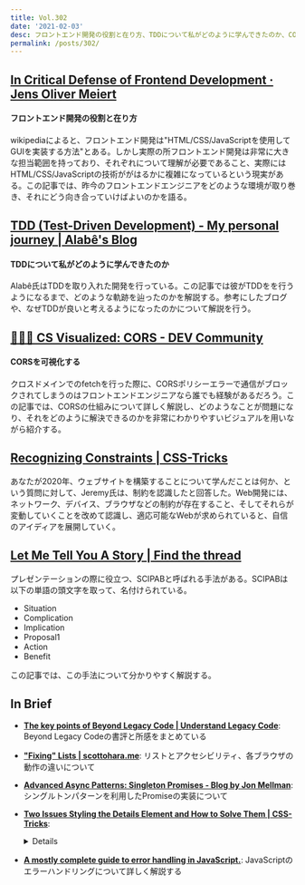 ```yaml
---
title: Vol.302
date: '2021-02-03'
desc: フロントエンド開発の役割と在り方、TDDについて私がどのように学んできたのか、CORSを可視化する、ほか計10リンク
permalink: /posts/302/
---
```



## [In Critical Defense of Frontend Development · Jens Oliver Meiert](https://meiert.com/en/blog/critical-frontend-development/)
#### フロントエンド開発の役割と在り方
wikipediaによると、フロントエンド開発は"HTML/CSS/JavaScriptを使用してGUIを実装する方法"とある。しかし実際の所フロントエンド開発は非常に大きな担当範囲を持っており、それぞれについて理解が必要であること、実際にはHTML/CSS/JavaScriptの技術ががはるかに複雑になっているという現実がある。この記事では、昨今のフロントエンドエンジニアをどのような環境が取り巻き、それにどう向き合っていけばよいのかを語る。


## [TDD (Test-Driven Development) - My personal journey | Alabê's Blog](https://alabeduarte.com/tdd/)
#### TDDについて私がどのように学んできたのか
Alabê氏はTDDを取り入れた開発を行っている。この記事では彼がTDDをを行うようになるまで、どのような軌跡を辿ったのかを解説する。参考にしたブログや、なぜTDDが良いと考えるようになったのかについて解説を行う。


## [✋🏼🔥 CS Visualized: CORS - DEV Community](https://dev.to/lydiahallie/cs-visualized-cors-5b8h)
#### CORSを可視化する
クロスドメインでのfetchを行った際に、CORSポリシーエラーで通信がブロックされてしまうのはフロントエンドエンジニアなら誰でも経験があるだろう。この記事では、CORSの仕組みについて詳しく解説し、どのようなことが問題になり、それをどのように解決できるのかを非常にわかりやすいビジュアルを用いながら紹介する。


## [Recognizing Constraints | CSS-Tricks](https://css-tricks.com/recognizing-constraints/)
あなたが2020年、ウェブサイトを構築することについて学んだことは何か、という質問に対して、Jeremy氏は、制約を認識したと回答した。Web開発には、ネットワーク、デバイス、ブラウザなどの制約が存在すること、そしてそれらが変動していくことを改めて認識し、適応可能なWebが求められていると、自信のアイディアを展開していく。


## [Let Me Tell You A Story | Find the thread](https://findthethread.postach.io/post/let-me-tell-you-a-story)
プレゼンテーションの際に役立つ、SCIPABと呼ばれる手法がある。SCIPABは以下の単語の頭文字を取って、名付けられている。

- Situation
- Complication
- Implication
- Proposal1
- Action
- Benefit

この記事では、この手法について分かりやすく解説する。


## In Brief

- **[The key points of Beyond Legacy Code | Understand Legacy Code](https://understandlegacycode.com/blog/key-points-of-beyond-legacy-code/)**: Beyond Legacy Codeの書評と所感をまとめている

- **["Fixing" Lists | scottohara.me](https://www.scottohara.me/blog/2019/01/12/lists-and-safari.html)**: リストとアクセシビリティ、各ブラウザの動作の違いについて

- **[Advanced Async Patterns: Singleton Promises - Blog by Jon Mellman](https://www.jonmellman.com/posts/singleton-promises/)**: シングルトンパターンを利用したPromiseの実装について

- **[Two Issues Styling the Details Element and How to Solve Them | CSS-Tricks](https://css-tricks.com/two-issues-styling-the-details-element-and-how-to-solve-them/)**: <details>タグをスタイリングする際に起きる2つの問題とその解決方法について

- **[A mostly complete guide to error handling in JavaScript.](https://www.valentinog.com/blog/error/)**: JavaScriptのエラーハンドリングについて詳しく解説する
